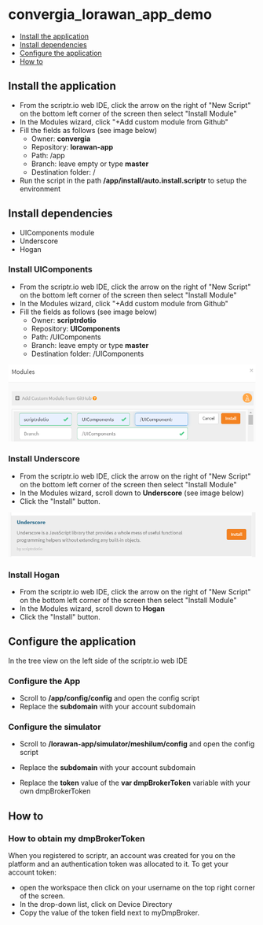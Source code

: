 # convergia_lorawan_app_demo

- [Install the application](#install-the-application)
- [Install dependencies](#install-dependencies)
- [Configure the application](#configure-the-application)
- [How to](#how-to)

## Install the application
- From the scriptr.io web IDE, click the arrow on the right of "New Script" on the bottom left corner of the screen then select "Install Module"
- In the Modules wizard, click "+Add custom module from Github"
- Fill the fields as follows (see image below)
  - Owner: **convergia**
  - Repository: **lorawan-app**
  - Path: /app
  - Branch: leave empty or type **master**
  - Destination folder: /
- Run the script in the path **/app/install/auto.install.scriptr** to setup the environment 


## Install dependencies
- UIComponents module
- Underscore
- Hogan

### Install UIComponents
- From the scriptr.io web IDE, click the arrow on the right of "New Script" on the bottom left corner of the screen then select "Install Module"
- In the Modules wizard, click "+Add custom module from Github"
- Fill the fields as follows (see image below)
  - Owner: **scriptrdotio**
  - Repository: **UIComponents**
  - Path: /UIComponents
  - Branch: leave empty or type **master**
  - Destination folder: /UIComponents
 
 ![Deploy UIComponents](./doc-resources/deploy_uicomponents.PNG)

### Install Underscore
- From the scriptr.io web IDE, click the arrow on the right of "New Script" on the bottom left corner of the screen then select "Install Module"
- In the Modules wizard, scroll down to **Underscore** (see image below)
- Click the "Install" button.

![Deploy Underscore](./doc-resources/deploy_underscore.png)

### Install Hogan
- From the scriptr.io web IDE, click the arrow on the right of "New Script" on the bottom left corner of the screen then select "Install Module"
- In the Modules wizard, scroll down to **Hogan** 
- Click the "Install" button.



## Configure the application
In the tree view on the left side of the scriptr.io web IDE

### Configure the App

- Scroll to **/app/config/config** and open the config script
- Replace the **subdomain** with your account subdomain



### Configure the simulator

- Scroll to **/lorawan-app/simulator/meshilum/config** and open the config script
- Replace the **subdomain** with your account subdomain

- Replace the **token** value of the  **var dmpBrokerToken** variable with your own dmpBrokerToken
  


## How to


### How to obtain my dmpBrokerToken 
When you registered to scriptr, an account was created for you on the platform and an authentication token was allocated to it. 
To get your account token:
- open the workspace then click on your username on the top right corner of the screen.
- In the drop-down list, click on Device Directory
- Copy the value of the token field next to myDmpBroker.



